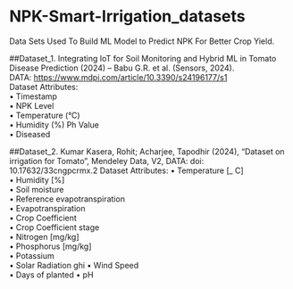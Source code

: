 # NPK-Smart-Irrigation_datasets
Data Sets Used To Build ML Model to Predict NPK For Better Crop Yield. 

##Dataset_1.	Integrating IoT for Soil Monitoring and Hybrid ML in Tomato Disease Prediction (2024) – Babu G.R. et al. (Sensors, 2024).  
DATA: https://www.mdpi.com/article/10.3390/s24196177/s1  
Dataset Attributes:  
•	Timestamp  	
•	NPK Level  
•	Temperature (°C)  	
•	Humidity (%)	Ph Value  	
•	Diseased  

##Dataset_2. Kumar Kasera, Rohit; Acharjee, Tapodhir (2024), “Dataset on irrigation for Tomato”, Mendeley Data, V2, 
DATA: doi: 10.17632/33cngpcrmx.2
Dataset Attributes:
•	Temperature [_ C] 	
•	Humidity [%]	
•	Soil moisture	
•	Reference evapotranspiration	
•	Evapotranspiration	
•	Crop Coefficient	
•	Crop Coefficient stage	
•	Nitrogen [mg/kg]	
•	Phosphorus [mg/kg]	
•	Potassium	
•	Solar Radiation ghi	
•	Wind Speed	
•	Days of planted	
•	pH
